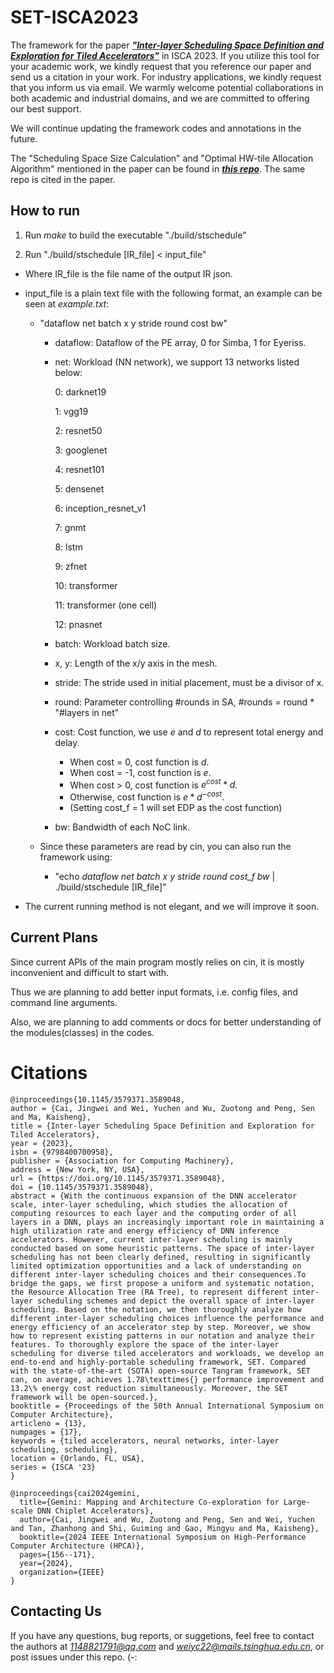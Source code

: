 # SET-ISCA2023

The framework for the paper ***["Inter-layer Scheduling Space Definition and Exploration for Tiled Accelerators"](https://dl.acm.org/doi/10.1145/3579371.3589048)*** in ISCA 2023. If you utilize this tool for your academic work, we kindly request that you reference our paper and send us a citation in your work. For industry applications, we kindly request that you inform us via email. We warmly welcome potential collaborations in both academic and industrial domains, and we are committed to offering our best support.

We will continue updating the framework codes and annotations in the future.

The "Scheduling Space Size Calculation" and "Optimal HW-tile Allocation Algorithm" mentioned in the paper can be found in ***[this repo](https://github.com/SET-ISCA2023/Tile-Alloc-Algorithm)***. The same repo is cited in the paper.


## How to run

1. Run *make* to build the executable "./build/stschedule"

2. Run "./build/stschedule [IR_file] < input_file"

- Where IR_file is the file name of the output IR json.

- input_file is a plain text file with the following format, an example can be seen at *example.txt*:

  - "dataflow net batch x y stride round cost bw"

    - dataflow: Dataflow of the PE array, 0 for Simba, 1 for Eyeriss.

    - net: Workload (NN network), we support 13 networks listed below:

      0: darknet19
      
      1: vgg19

      2: resnet50

      3: googlenet

      4: resnet101

      5: densenet

      6: inception_resnet_v1

      7: gnmt

      8: lstm

      9: zfnet

      10: transformer

      11: transformer (one cell)

      12: pnasnet

	- batch: Workload batch size.

    - x, y: Length of the x/y axis in the mesh.

    - stride: The stride used in initial placement, must be a divisor of x.

    - round: Parameter controlling #rounds in SA, #rounds = round * "#layers in net"

    - cost: Cost function, we use $e$ and $d$ to represent total energy and delay.

	  - When cost = 0, cost function is $d$.
	  - When cost = -1, cost function is $e$.
	  - When cost > 0, cost function is $e^{cost}*d$.
	  - Otherwise, cost function is $e*d^{-cost}$.
	  - (Setting cost_f = 1 will set EDP as the cost function)

	- bw: Bandwidth of each NoC link.

  - Since these parameters are read by cin, you can also run the framework using:
    - "echo *dataflow net batch x y stride round cost_f bw* | ./build/stschedule [IR_file]"

- The current running method is not elegant, and we will improve it soon.

## Current Plans

Since current APIs of the main program mostly relies on cin, it is mostly inconvenient and difficult to start with.

Thus we are planning to add better input formats, i.e. config files, and command line arguments.

Also, we are planning to add comments or docs for better understanding of the modules(classes) in the codes.

# Citations ###
```
@inproceedings{10.1145/3579371.3589048,
author = {Cai, Jingwei and Wei, Yuchen and Wu, Zuotong and Peng, Sen and Ma, Kaisheng},
title = {Inter-layer Scheduling Space Definition and Exploration for Tiled Accelerators},
year = {2023},
isbn = {9798400700958},
publisher = {Association for Computing Machinery},
address = {New York, NY, USA},
url = {https://doi.org/10.1145/3579371.3589048},
doi = {10.1145/3579371.3589048},
abstract = {With the continuous expansion of the DNN accelerator scale, inter-layer scheduling, which studies the allocation of computing resources to each layer and the computing order of all layers in a DNN, plays an increasingly important role in maintaining a high utilization rate and energy efficiency of DNN inference accelerators. However, current inter-layer scheduling is mainly conducted based on some heuristic patterns. The space of inter-layer scheduling has not been clearly defined, resulting in significantly limited optimization opportunities and a lack of understanding on different inter-layer scheduling choices and their consequences.To bridge the gaps, we first propose a uniform and systematic notation, the Resource Allocation Tree (RA Tree), to represent different inter-layer scheduling schemes and depict the overall space of inter-layer scheduling. Based on the notation, we then thoroughly analyze how different inter-layer scheduling choices influence the performance and energy efficiency of an accelerator step by step. Moreover, we show how to represent existing patterns in our notation and analyze their features. To thoroughly explore the space of the inter-layer scheduling for diverse tiled accelerators and workloads, we develop an end-to-end and highly-portable scheduling framework, SET. Compared with the state-of-the-art (SOTA) open-source Tangram framework, SET can, on average, achieves 1.78\texttimes{} performance improvement and 13.2\% energy cost reduction simultaneously. Moreover, the SET framework will be open-sourced.},
booktitle = {Proceedings of the 50th Annual International Symposium on Computer Architecture},
articleno = {13},
numpages = {17},
keywords = {tiled accelerators, neural networks, inter-layer scheduling, scheduling},
location = {Orlando, FL, USA},
series = {ISCA '23}
}

```
```
@inproceedings{cai2024gemini,
  title={Gemini: Mapping and Architecture Co-exploration for Large-scale DNN Chiplet Accelerators},
  author={Cai, Jingwei and Wu, Zuotong and Peng, Sen and Wei, Yuchen and Tan, Zhanhong and Shi, Guiming and Gao, Mingyu and Ma, Kaisheng},
  booktitle={2024 IEEE International Symposium on High-Performance Computer Architecture (HPCA)},
  pages={156--171},
  year={2024},
  organization={IEEE}
}
```

## Contacting Us

If you have any questions, bug reports, or suggetions, feel free to contact the authors at *1148821791@qq.com* and *weiyc22@mails.tsinghua.edu.cn*, or post issues under this repo. (-:
